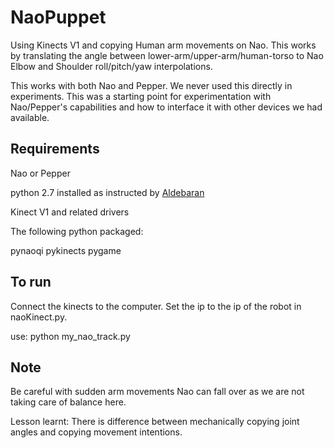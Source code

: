 # NaoPuppet
Using Kinects V1 and copying Human arm movements on Nao. This works by translating the angle between lower-arm/upper-arm/human-torso to Nao Elbow and Shoulder roll/pitch/yaw interpolations. 

This works with both Nao and Pepper. We never used this directly in experiments. This was a starting point for experimentation with Nao/Pepper's capabilities and how to interface it with other devices we had available.

## Requirements
Nao or Pepper

python 2.7 installed as instructed by [Aldebaran](http://doc.aldebaran.com/2-5/dev/python/install_guide.html)

Kinect V1 and related drivers

The following python packaged:

pynaoqi
pykinects
pygame

## To run
Connect the kinects to the computer. Set the ip to the ip of the robot in naoKinect.py.

use: 
python my_nao_track.py

## Note
Be careful with sudden arm movements Nao can fall over as we are not taking care of balance here.

Lesson learnt: There is difference between mechanically copying joint angles and copying movement intentions.


